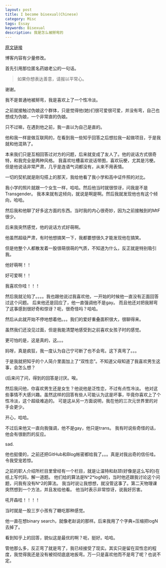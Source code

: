 ```yaml
---
layout: post
title: I become bisexual(Chinese)
category: Misc
tags: Essay
keywords: Bisexual  
description: 我是怎么被掰弯的
---
```


[原文链接](https://www.zhihu.com/question/35403834/answer/107503215)

博客内容有少量修改。

首先引用那位匿名药娘老公的一句话。

> 如果你想表达善意，请报以平常心。

谢谢。

我不是普通地被掰弯，我是喜欢上了一个性冷淡。

之前就接触过伪娘这个群体，只是觉得他(她)们很可爱很可爱，并没有弯，自己也想成为伪娘，一个非常直的伪娘。

只不过嘛，在遇到他之前，我一直以为自己是直的。

他和我一样是做互联网的，在看到我一些知乎回答之后想拉我一起做项目，于是我就和他混熟了。


本来我们只是互相回答过对方的问题，后来就变成了友人了。他的说话方式很奇特，和我完全是两种风格。
我喜欢吐槽喜欢说话带图，喜欢玩梗，尤其是污梗。
但是他说话非常严肃，几乎是连语气词都没有，从来不用表情。

一切的契机就是刚勾搭上的那天，我给他看了我小学和高中证件照的对比。

我小学的照片就跟一个女生一样，哈哈。然后他当时就很惊讶，问我是不是Transgender。
我本来就有这倾向，就说是啊是啊。然后我就发现他也有这个倾向，哈哈。

然后我和他聊了好多这方面的东西。当时我的内心很奇妙，因为之前接触到的MtF很少。

后来我突然感觉，他的说话方式好萌啊。

他虽然超级严肃，有时他想搞笑一下，我都要想很久才能发现他在搞笑。

但是他整个人都散发着一股很萌很萌的气质，不知道为什么，反正就是特别吸引我。

他好萌啊！！

好可爱啊！！

我喜欢你哇！！！

然后我就沦陷了。。。。我也跟他说过我喜欢他，一开始的时候他一直没有正面回答过这个问题。
后来他还是回应了，他一直强调他不是gay。
而且他还对把我掰弯了这事感到很好奇和惊讶？呃，很奇怪吗？哈哈。

然后从此就开始不停地想着他。。。我们的爱好重叠面积很大，很聊得来。

虽然我们还没见过面，但是我能清楚地感受到之前喜欢女孩子时的感觉。

更可怕的是，这是真的，这。。。


妈呀，真是疯狂，我一度认为自己宁可断了也不会弯。这下真弯了。。。

于是我就把知乎的个人简介里面加上了“双性恋”。不知道父母知道了我喜欢男生这事，会怎么想？

(后来问了问，得到的回答是讨厌。唉。

然后我问他，你喜欢男生还是女生？他说他是泛性恋，不过有点性冷淡。
他对这些事情不大感兴趣。虽然这样的回答有些人可能认为这是坏事，毕竟你喜欢上了个性冷淡，这个超级难追的。
可是这从另一方面说明，我在他的三次元世界里的对手会更少。

开心，哈哈。

不过后来他又一直向我强调，他不是gay，他只是trans。
我有时说些奇怪的话，他会有很剧烈的反应。


sad.

他也挺傻的，之前还把GitHub和Blog帐密都给我了。。。真是对我出奇的信任哇。令我受宠若惊。

之前的职人介绍所栏目里曾经有一个栏目，就是让温特和赵颉(好像是这么写的)在纸上写代码，解一道题。
他们给的算法是N^2*logN的，当时他还跟我讨论这个问题，问我有没有N^2的算法。
我当时说让我想想，就没管这事了。第二天物理课突然想到一个方法，并且发给他看。
他当时表示非常惊讶，说我好厉害。

吼开森哇！！！！

当时就是一股三岁小孩有了糖吃那种感觉。

他一直在想binary search，就像老赵说的那样。后来我用了个字典+压缩把logN去掉了。

看到知乎上的回答，貌似这是最优的啊？呃，挺好。哈哈。

管他那么多，反正弯了就是弯了，我已经接受了现实。其实只是留在双性恋的程度，我觉得我还是没有被彻彻底底地扳弯。万一只是喜欢他而不是弯了呢？也说不定。